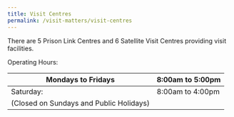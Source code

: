 ```yaml
---
title: Visit Centres
permalink: /visit-matters/visit-centres
---
```

There are 5 Prison Link Centres and 6 Satellite Visit Centres providing visit facilities.

Operating Hours:

| Mondays to Fridays| 	8:00am to 5:00pm |
| -------- | -------- | 
| Saturday:    | 8:00am to 4:00pm   | 
| (Closed on Sundays and Public Holidays)|  | 


